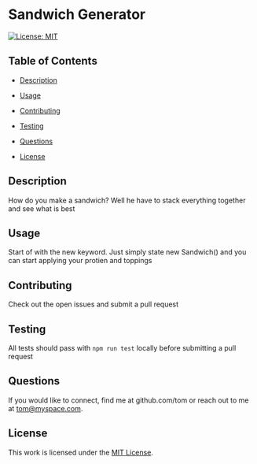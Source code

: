 # Sandwich Generator

[![License: MIT](https://img.shields.io/badge/License-MIT-yellow.svg)](https://opensource.org/licenses/MIT)

## Table of Contents

- [Description](#description)

- [Usage](#usage)
- [Contributing](#contributing)
- [Testing](#testing)
- [Questions](#questions)
- [License](#license)

## Description

How do you make a sandwich? Well he have to stack everything together and see what is best



## Usage
Start of with the new keyword. Just simply state new Sandwich() and you can start applying your protien and toppings

## Contributing
Check out the open issues and submit a pull request

## Testing
All tests should pass with `npm run test` locally before submitting a pull request

## Questions

If you would like to connect, find me at github.com/tom or reach out to me at tom@myspace.com.

## License

This work is licensed under the [MIT License](https://opensource.org/licenses/MIT).
